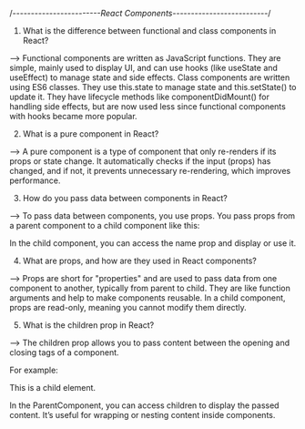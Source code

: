 /*------------------------React Components--------------------------*/


1. What is the difference between functional and class components in React?

--> Functional components are written as JavaScript functions. They are simple, mainly used to display UI, and can use hooks (like useState and useEffect) to manage state and side effects.
Class components are written using ES6 classes. They use this.state to manage state and this.setState() to update it. They have lifecycle methods like componentDidMount() for handling side effects, but are now used less since functional components with hooks became more popular.


2. What is a pure component in React?

--> A pure component is a type of component that only re-renders if its props or state change. It automatically checks if the input (props) has changed, and if not, it prevents unnecessary re-rendering, which improves performance.


3. How do you pass data between components in React?

--> To pass data between components, you use props. You pass props from a parent component to a child component like this:

<ChildComponent name="John" />
In the child component, you can access the name prop and display or use it.


4. What are props, and how are they used in React components?

--> Props are short for "properties" and are used to pass data from one component to another, typically from parent to child. They are like function arguments and help to make components reusable. In a child component, props are read-only, meaning you cannot modify them directly.


5. What is the children prop in React?

--> The children prop allows you to pass content between the opening and closing tags of a component. 

For example:

<ParentComponent>
  <p>This is a child element.</p>
</ParentComponent>
In the ParentComponent, you can access children to display the passed content. It’s useful for wrapping or nesting content inside components.

